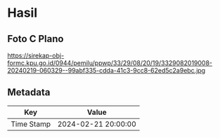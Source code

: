# Hasil

## Foto C Plano

https://sirekap-obj-formc.kpu.go.id/0944/pemilu/ppwp/33/29/08/20/19/3329082019008-20240219-060329--99abf335-cdda-41c3-9cc8-62ed5c2a9ebc.jpg


## Metadata

| Key        | Value               |
| ---------- | ------------------- |
| Time Stamp | 2024-02-21 20:00:00 |



